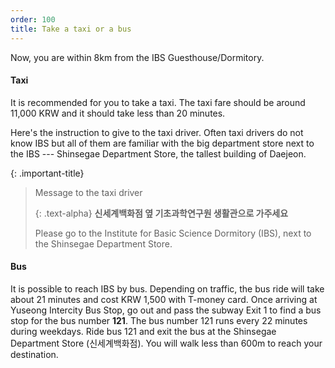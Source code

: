 ```yaml
---
order: 100
title: Take a taxi or a bus
---
```

Now, you are within 8km from the IBS Guesthouse/Dormitory.


#### Taxi 
It is recommended for you to take a taxi. The taxi fare should be around 11,000 KRW and it should take less than 20 minutes.

Here's the instruction to give to the taxi driver. Often taxi drivers do not know IBS but all of them are familiar with the big department store next to the IBS --- Shinsegae Department Store, the tallest building of Daejeon.

{: .important-title}
> Message to the taxi driver
> 
> {: .text-alpha}
> **신세계백화점 옆 기초과학연구원 생활관으로 가주세요**
> 
> Please go to the Institute for Basic Science Dormitory (IBS), next to the Shinsegae Department Store.

#### Bus

It is possible to reach IBS by bus. Depending on traffic, the bus ride will take about 21 minutes and cost KRW 1,500 with T-money card. Once arriving at Yuseong Intercity Bus Stop, go out 
and pass the subway Exit 1 to find a bus stop for the bus number **121**. The bus number 121 runs every 22 minutes during weekdays.
Ride bus 121 and exit the bus 
at the Shinsegae Department Store (신세계백화점).
You will walk less than 600m to reach your destination.


